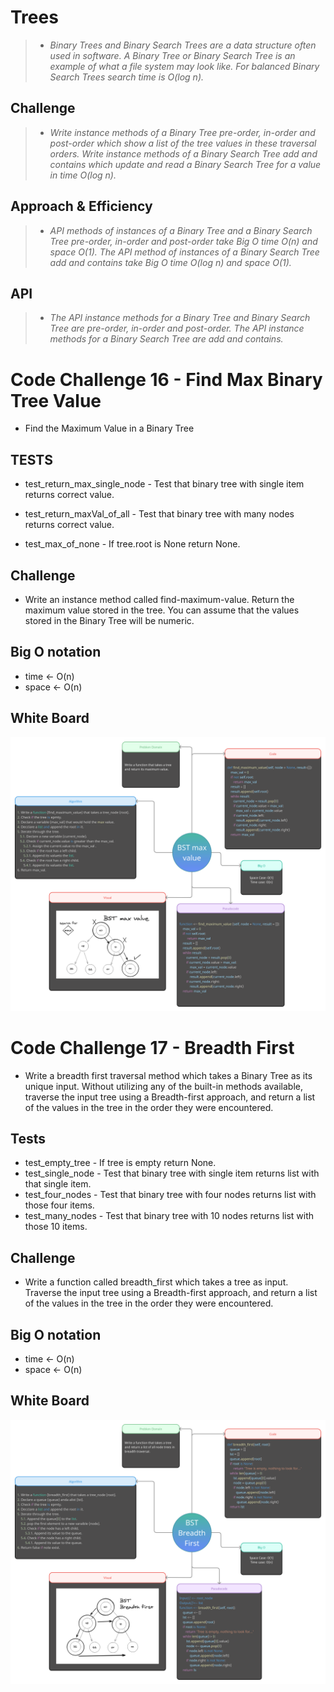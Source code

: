 # Trees
> * *Binary Trees and Binary Search Trees are a data structure often used in software. A Binary Tree or Binary Search Tree is an example of what a file system may look like. For balanced Binary Search Trees search time is O(log n).*

## Challenge

> * *Write instance methods of a Binary Tree pre-order, in-order and post-order which show a list of the tree values in these traversal orders. Write instance methods of a Binary Search Tree add and contains which update and read a Binary Search Tree for a value in time O(log n).*

## Approach & Efficiency

> * *API methods of instances of a Binary Tree and a Binary Search Tree pre-order, in-order and post-order take Big O time O(n) and space O(1). The API method of instances of a Binary Search Tree add and contains take Big O time O(log n) and space O(1).*

## API 

> * *The API instance methods for a Binary Tree and Binary Search Tree are pre-order, in-order and post-order. The API instance methods for a Binary Search Tree are add and contains.* 



# Code Challenge 16 - Find Max Binary Tree Value

* Find the Maximum Value in a Binary Tree

## TESTS

* test_return_max_single_node - Test that binary tree with single item returns correct value.

* test_return_maxVal_of_all - Test that binary tree with many nodes returns correct value.

* test_max_of_none - If tree.root is None return None.

## Challenge
* Write an instance method called find-maximum-value. Return the maximum value stored in the tree. You can assume that the values stored in the Binary Tree will be numeric.


## Big O notation

* time <- O(n)
* space <- O(n)


## White Board

![img](https://github.com/abdalazzezzalsalahat/data-structures-and-algorithms/blob/main/python/assets/BST_Max_val.png)




# Code Challenge 17 - Breadth First

* Write a breadth first traversal method which takes a Binary Tree as its unique input. Without utilizing any of the built-in methods available, traverse the input tree using a Breadth-first approach, and return a list of the values in the tree in the order they were encountered.

## Tests

* test_empty_tree - If tree is empty return None.
* test_single_node - Test that binary tree with single item returns list with that single item.
* test_four_nodes - Test that binary tree with four nodes returns list with those four items.
* test_many_nodes - Test that binary tree with 10 nodes returns list with those 10 items.

## Challenge

* Write a function called breadth_first which takes a tree as input. Traverse the input tree using a Breadth-first approach, and return a list of the values in the tree in the order they were encountered.

## Big O notation

* time <- O(n)
* space <- O(n)

## White Board 

![img](https://github.com/abdalazzezzalsalahat/data-structures-and-algorithms/blob/main/python/assets/BST%20Breadth%20First.png)


